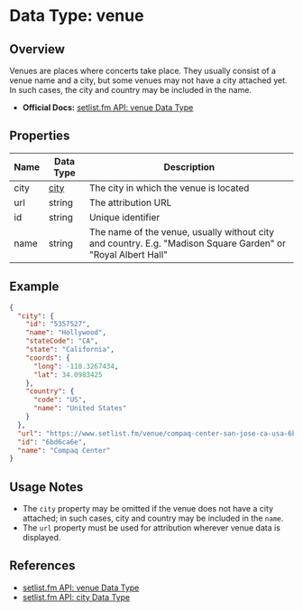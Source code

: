 # Data Type: venue

## Overview

Venues are places where concerts take place. They usually consist of a venue name and a city, but some venues may not have a city attached yet. In such cases, the city and country may be included in the name.

- **Official Docs:** [setlist.fm API: venue Data Type](https://api.setlist.fm/docs/1.0/json_Venue.html)

## Properties

| Name | Data Type                  | Description                                                                                                   |
|------|----------------------------|---------------------------------------------------------------------------------------------------------------|
| city | [city](json_City.html)     | The city in which the venue is located                                                                        |
| url  | string                     | The attribution URL                                                                                           |
| id   | string                     | Unique identifier                                                                                            |
| name | string                     | The name of the venue, usually without city and country. E.g. "Madison Square Garden" or "Royal Albert Hall" |

## Example

```json
{
  "city": {
    "id": "5357527",
    "name": "Hollywood",
    "stateCode": "CA",
    "state": "California",
    "coords": {
      "long": -118.3267434,
      "lat": 34.0983425
    },
    "country": {
      "code": "US",
      "name": "United States"
    }
  },
  "url": "https://www.setlist.fm/venue/compaq-center-san-jose-ca-usa-6bd6ca6e.html",
  "id": "6bd6ca6e",
  "name": "Compaq Center"
}
```

## Usage Notes

- The `city` property may be omitted if the venue does not have a city attached; in such cases, city and country may be included in the `name`.
- The `url` property must be used for attribution wherever venue data is displayed.

## References
- [setlist.fm API: venue Data Type](https://api.setlist.fm/docs/1.0/json_Venue.html)
- [setlist.fm API: city Data Type](https://api.setlist.fm/docs/1.0/json_City.html) 